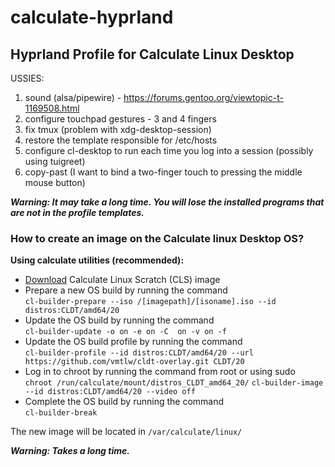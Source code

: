 # calculate-hyprland 

## Hyprland Profile for Calculate Linux Desktop 

USSIES:
1) sound (alsa/pipewire) - https://forums.gentoo.org/viewtopic-t-1169508.html
2) configure touchpad gestures - 3 and 4 fingers
3) fix tmux (problem with xdg-desktop-session)
4) restore the template responsible for /etc/hosts
5) configure cl-desktop to run each time you log into a session (possibly using tuigreet)
6) copy-past (I want to bind a two-finger touch to pressing the middle mouse button) 

***Warning: It may take a long time. You will lose the installed programs that are not in the profile templates.***  

### How to create an image on the Calculate linux Desktop OS?  
**Using calculate utilities (recommended):**  
* [Download](https://wiki.calculate-linux.org/desktop) Calculate Linux Scratch (CLS) image  
* Prepare a new OS build by running the command  
`cl-builder-prepare --iso /[imagepath]/[isoname].iso --id distros:CLDT/amd64/20`
* Update the OS build by running the command  
  `cl-builder-update -o on -e on -C  on -v on -f`
* Update the OS build profile by running the command  
  `cl-builder-profile --id distros:CLDT/amd64/20 --url https://github.com/vmtlw/cldt-overlay.git CLDT/20`
* Log in to chroot by running the command from root or using sudo  
`chroot /run/calculate/mount/distros_CLDT_amd64_20/`
`cl-builder-image --id distros:CLDT/amd64/20 --video off `
* Complete the OS build by running the command  
`cl-builder-break` 

The new image will be located in `/var/calculate/linux/`  

***Warning: Takes a long time.***  


